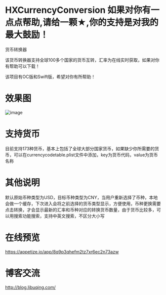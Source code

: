 # HXCurrencyConversion 如果对你有一点点帮助,请给一颗★,你的支持是对我的最大鼓励！
货币转换器

该货币转换器支持全球100多个国家的货币互转，汇率为在线实时获取，如果对你有帮助可以下载！

该项目有OC版和Swift版，希望对你有所帮助！

# 效果图
![image](https://github.com/huangxuan518/HXCurrencyConversion/blob/master/HXCurrencyConversion/xiaoguo.gif)

# 支持货币

目前支持173种货币，基本上包括了全球大部分国家货币，如果缺少你所需要的货币，可以在currencycodetable.plist文件中添加，key为货币代码，value为货币名称

# 其他说明

默认原始币种类型为USD，目标币种类型为CNY，当用户重新选择了币种，本地会做一个缓存，下次进入会将之前选择的货币类型显示，方便使用，币种更换需要点击转换，才会显示最新的汇率和币种对应的转换货币数量，由于货币比较多，可以用搜索功能搜索，支持中英文搜索，不区分大小写

# 在线预览

https://appetize.io/app/8q9p3qhefm2tz7xr6ec2n73azw

# 博客交流

http://blog.libuqing.com/


